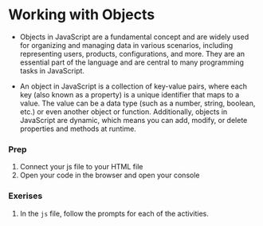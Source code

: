 # Working with Objects

- Objects in JavaScript are a fundamental concept and are widely used for organizing and managing data in various scenarios, including representing users, products, configurations, and more. They are an essential part of the language and are central to many programming tasks in JavaScript.

- An object in JavaScript is a collection of key-value pairs, where each key (also known as a property) is a unique identifier that maps to a value. The value can be a data type (such as a number, string, boolean, etc.) or even another object or function. Additionally, objects in JavaScript are dynamic, which means you can add, modify, or delete properties and methods at runtime.

### Prep

1. Connect your js file to your HTML file
2. Open your code in the browser and open your console

### Exerises

1. In the `js` file, follow the prompts for each of the activities.

